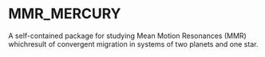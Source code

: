 # MMR_MERCURY
A self-contained package for studying Mean Motion Resonances (MMR) whichresult of convergent migration in systems of two planets and one star.
